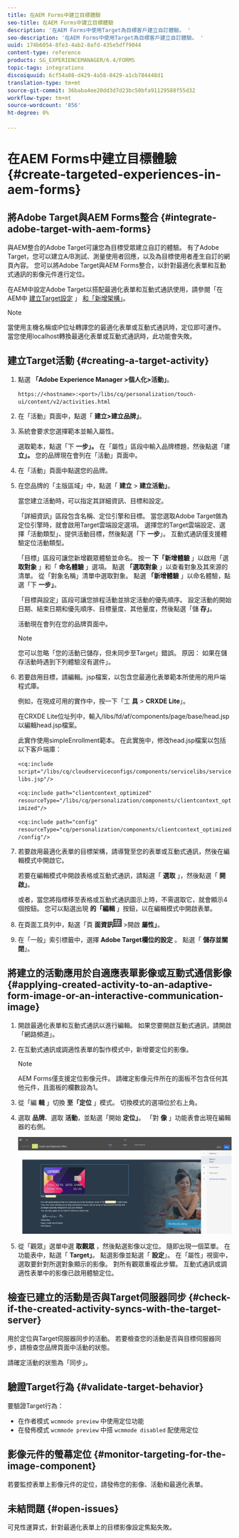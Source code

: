 ```yaml
---
title: 在AEM Forms中建立目標體驗
seo-title: 在AEM Forms中建立目標體驗
description: '在AEM Forms中使用Target為目標客戶建立自訂體驗。 '
seo-description: '在AEM Forms中使用Target為目標客戶建立自訂體驗。 '
uuid: 174b6054-8fe3-4ab2-8afd-435e5dff9044
content-type: reference
products: SG_EXPERIENCEMANAGER/6.4/FORMS
topic-tags: integrations
discoiquuid: 6cf54a08-d429-4a58-8429-a1cb784448d1
translation-type: tm+mt
source-git-commit: 36baba4ee20dd3d7d23bc50bfa91129588f55d32
workflow-type: tm+mt
source-wordcount: '856'
ht-degree: 0%

---
```



# 在AEM Forms中建立目標體驗 {#create-targeted-experiences-in-aem-forms}

## 將Adobe Target與AEM Forms整合 {#integrate-adobe-target-with-aem-forms}

與AEM整合的Adobe Target可讓您為目標受眾建立自訂的體驗。 有了Adobe Target，您可以建立A/B測試、測量使用者回應，以及為目標使用者產生自訂的網頁內容。 您可以將Adobe Target與AEM Forms整合，以針對最適化表單和互動式通訊的影像元件進行定位。

在AEM中設定Adobe Target以搭配最適化表單和互動式通訊使用，請參閱「在AEM中 [建立Target設定](/help/sites-administering/target.md) 」 [和「新增架構」](/help/sites-administering/target.md)。

>[!NOTE]
>
>當使用主機名稱或IP位址轉譯您的最適化表單或互動式通訊時，定位即可運作。 當您使用localhost轉換最適化表單或互動式通訊時，此功能會失敗。

## 建立Target活動 {#creating-a-target-activity}

1. 點選 **「Adobe Experience Manager >個人化>活動」**。

   `https://<hostname>:<port>/libs/cq/personalization/touch-ui/content/v2/activities.html`

1. 在「活動」頁面中，點選「 **建立>建立品牌」**。
1. 系統會要求您選擇範本並輸入屬性。

   選取範本，點選「下 **一步」。** 在「屬性」區段中輸入品牌標題，然後點選「建 **立」。**
您的品牌現在會列在「活動」頁面中。

1. 在「活動」頁面中點選您的品牌。
1. 在您品牌的「主版區域」中，點選「 **建立** > **建立活動」**。

   當您建立活動時，可以指定其詳細資訊、目標和設定。

   「詳細資訊」區段包含名稱、定位引擎和目標。 當您選取Adobe Target做為定位引擎時，就會啟用Target雲端設定選項。 選擇您的Target雲端設定、選擇「活動類型」、提供活動目標，然後點選「下 **一步**」。 互動式通訊僅支援體驗定位活動類型。

   「目標」區段可讓您新增觀眾體驗並命名。 按一 **下「新增體驗** 」以啟用「選 **取對象** 」和「 **命名體驗** 」選項。 點選 **「選取對象** 」以查看對象及其來源的清單。 從「對象名稱」清單中選取對象。 點選 **「新增體驗** 」以命名體驗，點選「下 **一步」**。

   「目標與設定」區段可讓您排程活動並排定活動的優先順序。 設定活動的開始日期、結束日期和優先順序、目標量度、其他量度，然後點選「儲 **存」**。

   活動現在會列在您的品牌頁面中。

   >[!NOTE]
   >
   >您可以忽略「您的活動已儲存，但未同步至Target」錯誤。 原因： 如果在儲存活動時遇到下列體驗沒有選件」。

1. 若要啟用目標，請編輯。jsp檔案，以包含您最適化表單範本所使用的用戶端程式庫。

   例如，在現成可用的實作中，按一下「工 **具** > **CRXDE Lite**」。

   在CRXDE Lite位址列中，輸入/libs/fd/af/components/page/base/head.jsp以編輯head.jsp檔案。

   此實作使用simpleEnrollment範本。 在此實施中，修改head.jsp檔案以包括以下客戶端庫：

   `<cq:include script="/libs/cq/cloudserviceconfigs/components/servicelibs/servicelibs.jsp"/>`

   `<cq:include path="clientcontext_optimized" resourceType="/libs/cq/personalization/components/clientcontext_optimized"/>`

   `<cq:include path="config" resourceType="cq/personalization/components/clientcontext_optimized/config"/>`

1. 若要啟用最適化表單的目標架構，請導覽至您的表單或互動式通訊，然後在編輯模式中開啟它。

   若要在編輯模式中開啟表格或互動式通訊，請點選「 **選取** 」，然後點選「 **開啟」**。

   或者，當您將指標移至表格或互動式通訊圖示上時，不需選取它，就會顯示4個按鈕。 您可以點選出現 **的「編輯** 」按鈕，以在編輯模式中開啟表單。

1. 在頁面工具列中，點選「頁 **面資訊**![theme-options](assets/theme-options.png) >開啟 **屬性」**。
1. 在「一般」索引標籤中，選擇 **Adobe Target欄位的設定** 。 點選「 **儲存並關閉**」。

## 將建立的活動應用於自適應表單影像或互動式通信影像 {#applying-created-activity-to-an-adaptive-form-image-or-an-interactive-communication-image}

1. 開啟最適化表單和互動式通訊以進行編輯。 如果您要開啟互動式通訊，請開啟「網路頻道」。

1. 在互動式通訊或調適性表單的製作模式中，新增要定位的影像。

   >[!NOTE]
   >
   >AEM Forms僅支援定位影像元件。 請確定影像元件所在的面板不包含任何其他元件，且面板的欄數設為1。

1. 從「編 **輯** 」切換 **至「定位** 」模式。 切換模式的選項位於右上角。
1. 選取 **品牌**、選取 **活動**，並點選「開始 **定位」**。 「對 **像** 」功能表會出現在編輯器的右側。

   ![定位功能表](assets/targeting-menu.png)

1. 從「觀眾」選單中選 **取觀眾** ，然後點選影像以定位。 隨即出現一個菜單。 在功能表中，點選「 **Target」**。 點選影像並點選「 **設定**」。 在「屬性」視窗中，選取要針對所選對象顯示的影像。 對所有觀眾重複此步驟。 互動式通訊或調適性表單中的影像已啟用體驗定位。

## 檢查已建立的活動是否與Target伺服器同步 {#check-if-the-created-activity-syncs-with-the-target-server}

用於定位與Target伺服器同步的活動。 若要檢查您的活動是否與目標伺服器同步，請檢查您品牌頁面中活動的狀態。

請確定活動的狀態為「同步」。

## 驗證Target行為 {#validate-target-behavior}

要驗證Target行為：

* 在作者模式 `wcmmode preview` 中使用定位功能
* 在發佈模式 `wcmmode preview` 中搭 `wcmmode disabled` 配使用定位

## 影像元件的螢幕定位 {#monitor-targeting-for-the-image-component}

若要監控表單上影像元件的定位，請發佈您的影像、活動和最適化表單。

## 未結問題 {#open-issues}

可見性運算式，針對最適化表單上的目標影像設定焦點失敗。
